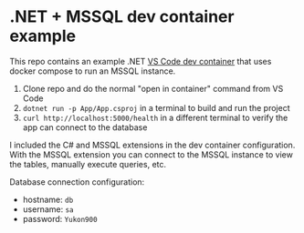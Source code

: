 # .NET + MSSQL dev container example

This repo contains an example .NET [VS Code dev container](https://code.visualstudio.com/docs/remote/containers) that uses docker compose to run an MSSQL instance.

1. Clone repo and do the normal "open in container" command from VS Code
2. `dotnet run -p App/App.csproj` in a terminal to build and run the project
3. `curl http://localhost:5000/health` in a different terminal to verify the app can connect to the database

I included the C# and MSSQL extensions in the dev container configuration. With the MSSQL extension you can connect to the MSSQL instance to view the tables, manually execute queries, etc.

Database connection configuration:

- hostname: `db`
- username: `sa`
- password: `Yukon900`